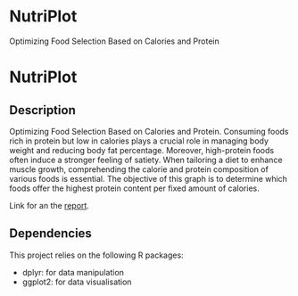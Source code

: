 # NutriPlot
Optimizing Food Selection Based on Calories and Protein


# NutriPlot

## Description

Optimizing Food Selection Based on Calories and Protein.
Consuming foods rich in protein but low in calories plays a crucial role in managing body weight and reducing body fat percentage. Moreover, high-protein foods often induce a stronger feeling of satiety. When tailoring a diet to enhance muscle growth, comprehending the calorie and protein composition of various foods is essential. The objective of this graph is to determine which foods offer the highest protein content per fixed amount of calories.

Link for an the [report](https://andres-am.github.io/NutriPlot/).

## Dependencies

This project relies on the following R packages:

- dplyr: for data manipulation
- ggplot2: for data visualisation

